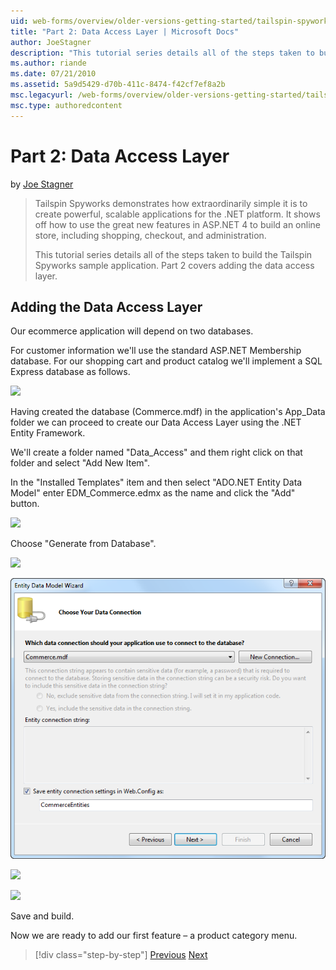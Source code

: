 ```yaml
---
uid: web-forms/overview/older-versions-getting-started/tailspin-spyworks/tailspin-spyworks-part-2
title: "Part 2: Data Access Layer | Microsoft Docs"
author: JoeStagner
description: "This tutorial series details all of the steps taken to build the Tailspin Spyworks sample application. Part 2 covers adding the data access layer."
ms.author: riande
ms.date: 07/21/2010
ms.assetid: 5a9d5429-d70b-411c-8474-f42cf7ef8a2b
msc.legacyurl: /web-forms/overview/older-versions-getting-started/tailspin-spyworks/tailspin-spyworks-part-2
msc.type: authoredcontent
---
```

# Part 2: Data Access Layer

by [Joe Stagner](https://github.com/JoeStagner)

> Tailspin Spyworks demonstrates how extraordinarily simple it is to create powerful, scalable applications for the .NET platform. It shows off how to use the great new features in ASP.NET 4 to build an online store, including shopping, checkout, and administration.
> 
> This tutorial series details all of the steps taken to build the Tailspin Spyworks sample application. Part 2 covers adding the data access layer.

## <a id="_Toc260221668"></a>  Adding the Data Access Layer

Our ecommerce application will depend on two databases.

For customer information we'll use the standard ASP.NET Membership database. For our shopping cart and product catalog we'll implement a SQL Express database as follows.

![](tailspin-spyworks-part-2/_static/image1.jpg)

Having created the database (Commerce.mdf) in the application's App\_Data folder we can proceed to create our Data Access Layer using the .NET Entity Framework.

We'll create a folder named "Data\_Access" and them right click on that folder and select "Add New Item".

In the "Installed Templates" item and then select "ADO.NET Entity Data Model" enter EDM\_Commerce.edmx as the name and click the "Add" button.

![](tailspin-spyworks-part-2/_static/image2.jpg)

Choose "Generate from Database".

![](tailspin-spyworks-part-2/_static/image1.png)

![](tailspin-spyworks-part-2/_static/image2.png)

![](tailspin-spyworks-part-2/_static/image3.png)

![](tailspin-spyworks-part-2/_static/image3.jpg)

Save and build.

Now we are ready to add our first feature – a product category menu.

> [!div class="step-by-step"]
> [Previous](tailspin-spyworks-part-1.md)
> [Next](tailspin-spyworks-part-3.md)
